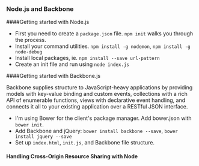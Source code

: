 ### Node.js and Backbone

####Getting started with Node.js

- First you need to create a `package.json` file. `npm init` walks you through the process.
- Install your command utilities. `npm install -g nodemon`, `npm install -g node-debug`
- Install local packages, ie. `npm install --save url-pattern`
- Create an init file and run using `node index.js`

####Getting started with Backbone.js

Backbone supplies structure to JavaScript-heavy applications by providing models with key-value binding and custom events, collections with a rich API of enumerable functions, views with declarative event handling, and connects it all to your existing application over a RESTful JSON interface.

- I'm using Bower for the client's package manager. Add bower.json with `bower init`.
- Add Backbone and jQuery: `bower install backbone --save`, `bower install jquery --save`
- Set up `index.html`, `init.js`, and Backbone file structure.

#### Handling Cross-Origin Resource Sharing with Node








